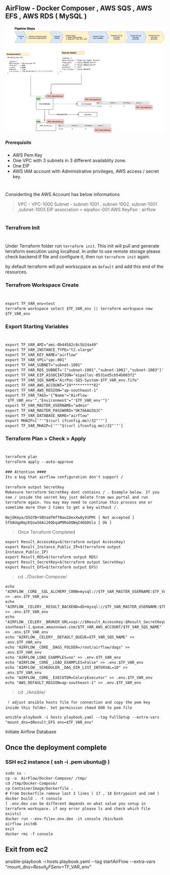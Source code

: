 ## AirFlow - Docker Composer , AWS SQS , AWS EFS , AWS RDS ( MySQL )

![alt text](/AirFlow.jpg)

##### Prerequisits

* AWS Pem Key 
* One VPC with 3 subnets in 3 different availablity zone. 
* One EIP
* AWS IAM account with Administrative privileges, AWS access / secret key. 

#

Considerting the AWS Account has below informations

> VPC - VPC-1000
> Subnet - subnet-1001 , subnet-1002, subnet-1001 ,subnet-1003
> EIP association = eipalloc-001
> AWS KeyPair : airflow 


#
### Terrafrom Init
#

Under Terraform folder run ```terraform init```. This init will pull and generate terraform execution using localhost. In order to use remote storage please check backend.tf file and configure it, then run ```terraform init``` again.

by default terraform will pull workscpace as ```default``` and add this end of the resources. 

### Terrafrom Workspace Create
#
    export TF_VAR_env=test
    terraform workspace select $TF_VAR_env || terraform workspace new $TF_VAR_env

### Export Starting Variables
#
    export TF_VAR_AMI="ami-0b44582c8c5b24a49" 
    export TF_VAR_INSTANCE_TYPE="t2.xlarge"
    export TF_VAR_KEY_NAME="airflow"
    export TF_VAR_VPC="vpc-001"
    export TF_VAR_SUBNET="subnet-1001"
    export TF_VAR_RDS_SUBNET='["subnet-1001","subnet-1001","subnet-1003"]'
    export TF_VAR_EIP_ASSOCIATION="eipalloc-0531ed5cb54b003f2"
    export TF_VAR_SQS_NAME="AirPoc-SQS-System-$TF_VAR_env.fifo"
    export TF_VAR_AWS_ACCOUNT="29**********82"
    export TF_VAR_AWS_REGION="ap-southeast-1"
    export TF_VAR_TAGS='{"Name"="AirFlow-'$TF_VAR_env'","Environment"="'$TF_VAR_env'"}'
    export TF_VAR_MASTER_USERNAME="admin"
    export TF_VAR_MASTER_PASSWORD="UK766AU3GJC"
    export TF_VAR_DATABASE_NAME="airflow"
    export MHAIP=['"'"$(curl ifconfig.me)/32"'"']
    export TF_VAR_MHAIP=['"'"$(curl ifconfig.me)/32"'"']

### Terraform Plan > Check > Apply
#
    terraform plan
    terraform apply --auto-approve

    ### Attention ####
    Its a bug that airflow configuration don't support / 
    
    terraform output SecretKey
    Makesure terraform SecretKey dont contains / . Example below. If you see / inside the secret key just delete from aws portal and run terraform again. You may may need to continue this process one or sometime more than 2 times to get a key without /.

    NejOKmya/D5O7B+5BVadfHfTNaw1DexXw8y91PMt [ Not accepted ]
    5fXAUqpNqzEQswS6Ai26QbqaM9RoDQWqI46bDGlo [ Ok ]

> Once Terraform Completed

    export Result_AccessKey=$(terraform output AccessKey)
    export Result_Instance_Public_IP=$(terraform output Instance_Public_IP)
    export Result_RDS=$(terraform output RDS)
    export Result_SecretKey=$(terraform output SecretKey)
    export Result_EFS=$(terraform output EFS)

> cd ../Docker-Compose/

    echo "AIRFLOW__CORE__SQL_ALCHEMY_CONN=mysql://$TF_VAR_MASTER_USERNAME:$TF_VAR_MASTER_PASSWORD@$Result_RDS/$TF_VAR_DATABASE_NAME" >> .env.$TF_VAR_env
    echo "AIRFLOW__CELERY__RESULT_BACKEND=db+mysql://$TF_VAR_MASTER_USERNAME:$TF_VAR_MASTER_PASSWORD@$Result_RDS:3306/$TF_VAR_DATABASE_NAME" >> .env.$TF_VAR_env
    echo "AIRFLOW__CELERY__BROKER_URL=sqs://$Result_AccessKey:$Result_SecretKey@ap-southeast-1.queue.amazonaws.com/$TF_VAR_AWS_ACCOUNT/$TF_VAR_SQS_NAME" >> .env.$TF_VAR_env
    echo "AIRFLOW__CELERY__DEFAULT_QUEUE=$TF_VAR_SQS_NAME" >> .env.$TF_VAR_env
    echo "AIRFLOW__CORE__DAGS_FOLDER=/root/airflow/dags" >> .env.$TF_VAR_env
    echo "AIRFLOW_LOAD_EXAMPLES=no" >> .env.$TF_VAR_env
    echo "AIRFLOW__CORE__LOAD_EXAMPLES=False" >> .env.$TF_VAR_env
    echo "AIRFLOW__SCHEDULER__DAG_DIR_LIST_INTERVAL=10" >> .env.$TF_VAR_env
    echo "AIRFLOW__CORE__EXECUTOR=CeleryExecutor" >> .env.$TF_VAR_env
    echo "AWS_DEFAULT_REGION=ap-southeast-1" >> .env.$TF_VAR_env

> cd ../Ansible/

``` ! adjust ansible hosts file for connection and copy the pem key inside this folder. Set permission chmod 600 to pem file```

    ansible-playbook -i hosts playbook.yaml --tag FullSetup --extra-vars "mount_dns=$Result_EFS env=$TF_VAR_env"

Initiate Airflow Database

## Once the deployment complete 
### SSH ec2 instance ( ssh -i <pem>.pem ubuntu@<ip> )
    sudo su - 
    cp -a  AirFlow/Docker-Compose/ /tmp/ 
    cd /tmp/Docker-Compose/ 
    cp ContainerImage/Dockerfile . 
    # From Dockerfile remove last 2 lines ( 17 , 18 Entrypoint and cmd )  
    docker build . -t console 
    [ .env.dev can be different depends on what value you setup in terraform workspace. if any error please ls and check which file exists]
    docker run --env-file=.env.dev -it console /bin/bash 
    airflow initdb 
    exit 
    docker rmi -f console
## Exit from ec2

ansible-playbook -i hosts playbook.yaml --tag startAirFlow --extra-vars "mount_dns=$Result_EFS env=$TF_VAR_env"
